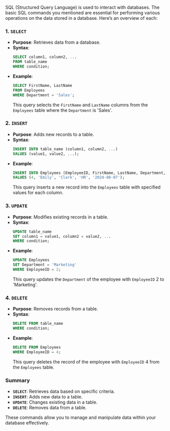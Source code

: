 SQL (Structured Query Language) is used to interact with databases. The basic SQL commands you mentioned are essential for performing various operations on the data stored in a database. Here’s an overview of each:

### 1. `SELECT`

- **Purpose**: Retrieves data from a database.
- **Syntax**: 
  ```sql
  SELECT column1, column2, ...
  FROM table_name
  WHERE condition;
  ```
- **Example**:
  ```sql
  SELECT FirstName, LastName
  FROM Employees
  WHERE Department = 'Sales';
  ```
  This query selects the `FirstName` and `LastName` columns from the `Employees` table where the `Department` is 'Sales'.

### 2. `INSERT`

- **Purpose**: Adds new records to a table.
- **Syntax**:
  ```sql
  INSERT INTO table_name (column1, column2, ...)
  VALUES (value1, value2, ...);
  ```
- **Example**:
  ```sql
  INSERT INTO Employees (EmployeeID, FirstName, LastName, Department, HireDate)
  VALUES (4, 'Emily', 'Clark', 'HR', '2024-08-07');
  ```
  This query inserts a new record into the `Employees` table with specified values for each column.

### 3. `UPDATE`

- **Purpose**: Modifies existing records in a table.
- **Syntax**:
  ```sql
  UPDATE table_name
  SET column1 = value1, column2 = value2, ...
  WHERE condition;
  ```
- **Example**:
  ```sql
  UPDATE Employees
  SET Department = 'Marketing'
  WHERE EmployeeID = 2;
  ```
  This query updates the `Department` of the employee with `EmployeeID` 2 to 'Marketing'.

### 4. `DELETE`

- **Purpose**: Removes records from a table.
- **Syntax**:
  ```sql
  DELETE FROM table_name
  WHERE condition;
  ```
- **Example**:
  ```sql
  DELETE FROM Employees
  WHERE EmployeeID = 4;
  ```
  This query deletes the record of the employee with `EmployeeID` 4 from the `Employees` table.

### Summary

- **`SELECT`**: Retrieves data based on specific criteria.
- **`INSERT`**: Adds new data to a table.
- **`UPDATE`**: Changes existing data in a table.
- **`DELETE`**: Removes data from a table.

These commands allow you to manage and manipulate data within your database effectively.
